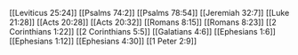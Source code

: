 [[Leviticus 25:24]]
[[Psalms 74:2]]
[[Psalms 78:54]]
[[Jeremiah 32:7]]
[[Luke 21:28]]
[[Acts 20:28]]
[[Acts 20:32]]
[[Romans 8:15]]
[[Romans 8:23]]
[[2 Corinthians 1:22]]
[[2 Corinthians 5:5]]
[[Galatians 4:6]]
[[Ephesians 1:6]]
[[Ephesians 1:12]]
[[Ephesians 4:30]]
[[1 Peter 2:9]]
